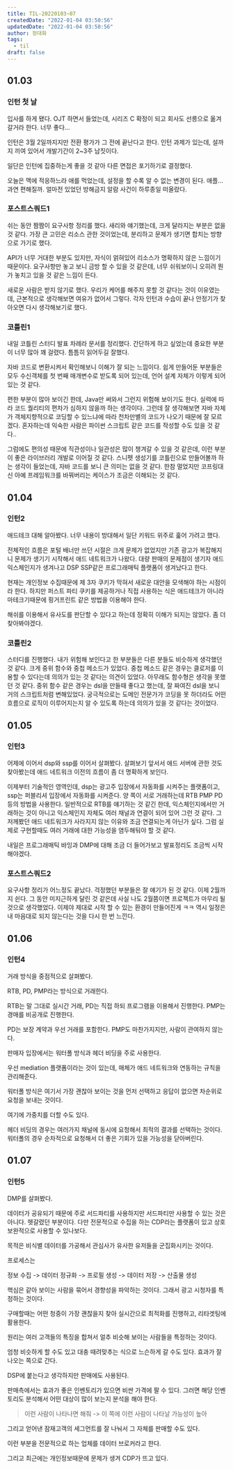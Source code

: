 ```yaml
---
title: TIL-20220103~07
createdDate: "2022-01-04 03:50:56"
updatedDate: "2022-01-04 03:50:56"
author: 정대화
tags:
  - til
draft: false
---
```


## 01.03

### 인턴 첫 날

입사를 하게 됐다. OJT 하면서 들었는데, 시리즈 C 확정이 되고 회사도 선릉으로 옮겨갈거라 한다. 너무 좋다...

인턴은 3월 2일까지지만 전환 평가가 그 전에 끝난다고 한다. 인턴 과제가 있는데, 설까지 끼여 있어서 개발기간이 2~3주 남짓이다.

일단은 인턴에 집중하는게 좋을 것 같아 다른 면접은 포기하기로 결정했다.

오늘은 맥에 적응하느라 애를 먹었는데, 설정을 할 수록 알 수 없는 변경이 된다. 애플... 과연 편해질까. 얼마전 있었던 방해금지 알람 사건이 하루종일 떠올랐다.

### 포스트스쿼드1

쉬는 동안 짬짬이 요구사항 정리를 했다. 새리와 얘기했는데, 크게 달라지는 부분은 없을 것 같다. 가장 큰 고민은 리소스 관한 것이었는데, 분리하고 문제가 생기면 합치는 방향으로 가기로 했다.

API가 너무 거대한 부분도 있지만, 자식이 얽혀있어 리소스가 명확하지 않은 느낌이기 때문이다. 요구사항만 놓고 보니 금방 할 수 있을 것 같은데, 너무 쉬워보이니 오히려 뭔가 놓치고 있을 것 같은 느낌이 든다.

새로운 사람은 받지 않기로 했다. 우리가 케어를 해주지 못할 것 같다는 것이 이유였는데, 근본적으로 생각해보면 여유가 없어서 그렇다. 각자 인턴과 수습이 끝나 안정기가 찾아오면 다시 생각해보기로 했다.

### 코틀린1

내일 코틀린 스터디 발표 차례라 문서를 정리했다. 간단하게 하고 싶었는데 중요한 부분이 너무 많아 꽤 걸렸다. 틈틈히 읽어두길 잘했다.

자바 코드로 변환시켜서 확인해보니 이해가 잘 되는 느낌이다. 쉽게 만들어둔 부분들은 모두 수신객체를 첫 번째 매개변수로 받도록 되어 있는데, 언어 설계 자체가 이렇게 되어있는 것 같다.

편한 부분이 많아 보이긴 한데, Java만 써와서 그런지 위험해 보이기도 한다. 실력에 따라 코드 퀄리티의 편차가 심하지 않을까 하는 생각이다. 그런데 잘 생각해보면 자바 자체가 객체지향적으로 코딩할 수 있느냐에 따라 천차만별의 코드가 나오기 때문에 잘 모르겠다. 혼자하는데 익숙한 사람은 파이썬 스크립트 같은 코드를 작성할 수도 있을 것 같다..

그럼에도 편의성 때문에 직관성이나 일관성은 많이 챙겨갈 수 있을 것 같은데, 이런 부분이 좋은 라이브러리 개발로 이어질 것 같다. 스니펫 생성기를 코틀린으로 만들어볼까 하는 생각이 들었는데, 자바 코드를 보니 큰 의미는 없을 것 같다. 한참 멀었지만 코프링대신 아예 프레임워크를 바꿔버리는 케이스가 조금은 이해되는 것 같다.

## 01.04

### 인턴2

애드테크 대해 알아봤다. 너무 내용이 방대해서 일단 키워드 위주로 훑어 가려고 했다.

전체적인 흐름은 포털 배너만 쓰던 시절은 크게 문제가 없었지만 기존 광고가 복잡해지니 문제가 생기기 시작해서 애드 네트워크가 나왔다. 대량 판매의 문제점이 생기자 애드 익스체인지가 생겨나고 DSP SSP같은 프로그래매틱 플랫폼이 생겨났다고 한다.

현재는 개인정보 수집때문에 제 3자 쿠키가 막혀서 새로운 대안을 모색해야 하는 시점이라 한다. 하지만 퍼스트 파티 쿠키를 제공하거나 직접 사용하는 식은 애드테크가 아니라 마테크기때문에 핑거프린트 같은 방법을 이용해야 한다.

해쉬를 이용해서 유사도를 판단할 수 있다고 하는데 정확히 이해가 되지는 않았다. 좀 더 찾아봐야겠다.

### 코틀린2

스터디를 진행했다. 내가 위험해 보인다고 한 부분들은 다른 분들도 비슷하게 생각했던 것 같다. 크게 중위 함수와 중첩 메소드가 있었다. 중첩 메소드 같은 경우는 클로저를 이용할 수 있다는데 의의가 있는 것 같다는 의견이 있었다. 아무래도 함수형은 생각을 못했던 것 같다. 중위 함수 같은 경우는 dsl을 만들때 좋다고 했는데, 잘 짜여진 dsl을 보니 거의 스크립트처럼 변해있었다. 궁극적으로는 도메인 전문가가 코딩을 못 하더라도 어떤 흐름으로 로직이 이루어지는지 알 수 있도록 하는데 의의가 있을 것 같다는 것이었다.

## 01.05

### 인턴3

어제에 이어서 dsp와 ssp를 이어서 살펴봤다. 살펴보기 앞서서 애드 서버에 관한 것도 찾아봤는데 애드 네트워크 이전의 흐름이 좀 더 명확하게 보인다.

이제부터 기술적인 영역인데, dsp는 광고주 입장에서 자동화를 시켜주는 플랫폼이고, ssp는 퍼블리셔 입장에서 자동화를 시켜준다. 양 쪽이 서로 거래하는데 RTB PMP PD 등의 방법을 사용한다. 일반적으로 RTB를 얘기하는 것 같긴 한데, 익스체인지에서만 거래하는 것이 아니고 익스체인지 자체도 여러 채널과 연결이 되어 있어 그런 것 같다. 그저께봤던 애드 네트워크가 사라지지 않는 이유와 조금 연결되는게 아닌가 싶다. 그럼 실제로 구현할때도 여러 거래에 대한 가능성을 염두해둬야 할 것 같다.

내일은 프로그래매틱 바잉과 DMP에 대해 조금 더 들어가보고 발표정리도 조금씩 시작해야겠다.

### 포스트스쿼드2

요구사항 정리가 어느정도 끝났다. 걱정했던 부분들은 잘 얘기가 된 것 같다. 이제 2월까지 쉰다. 그 동안 미지근하게 달린 것 같은데 사실 나도 2월쯤이면 프로젝트가 마무리 될 것으로 생각했었다. 이제야 제대로 시작 할 수 있는 환경이 만들어진게 ㅋㅋ 역시 일정은 내 마음대로 되지 않는다는 것을 다시 한 번 느낀다.

## 01.06

### 인턴4

거래 방식을 중점적으로 살펴봤다.

RTB, PD, PMP라는 방식으로 거래한다.

RTB는 말 그대로 실시간 거래, PD는 직접 하되 프로그램을 이용해서 진행한다. PMP는 경매를 비공개로 진행한다.

PD는 보장 계약과 우선 거래를 포함한다. PMP도 마찬가지지만, 사람이 관여하지 않는다.

판매자 입장에서는 워터폴 방식과 헤더 비딩을 주로 사용한다.

우선 mediation 플랫폼이라는 것이 있는데, 매체가 애드 네트워크와 연동하는 규칙을 관리해준다.

워터폴 방식은 여기서 가장 괜찮아 보이는 것을 먼저 선택하고 응답이 없으면 차순위로 요청을 보내는 것이다.

여기에 가중치를 더할 수도 있다.

헤더 비딩의 경우는 여러가지 채널에 동시에 요청해서 최적의 결과를 선택하는 것이다. 워터폴의 경우 순차적으로 요청해서 더 좋은 기회가 있을 가능성을 닫아버린다.

## 01.07

### 인턴5

DMP를 살펴봤다.

데이터가 공유되기 때문에 주로 서드파티를 사용하지만 서드파티만 사용할 수 있는 것은 아니다. 헷갈렸던 부분이다. 다만 전문적으로 수집을 하는 CDP라는 플랫폼이 있고 상호 보완적으로 사용할 수 있나보다.

목적은 비식별 데이터를 가공해서 관심사가 유사한 유저들을 군집화시키는 것이다.

프로세스는

정보 수집 -> 데이터 정규화 -> 프로필 생성 -> 데이터 저장 -> 산출물 생성

핵심은 같아 보이는 사람을 묶어서 경향성을 파악하는 것이다. 그래서 광고 시청자를 특정하는 것이다.

구매할때는 어떤 청중이 가장 괜찮을지 찾아 실시간으로 최적화를 진행하고, 리타겟팅에 활용한다.

원리는 여러 고객들의 특징을 합쳐서 얼추 비슷해 보이는 사람들을 특정하는 것이다.

엄청 비슷하게 할 수도 있고 대충 때려맞추는 식으로 느슨하게 갈 수도 있다. 효과가 잘 나오는 쪽으로 간다.

DSP에 붙는다고 생각하지만 판매에도 사용된다.

판매측에서는 효과가 좋은 인벤토리가 있으면 비싼 가격에 팔 수 있다. 그러면 해당 인벤토리도 분석해서 어떤 대상이 많이 보는지 분석을 해야 한다.
> 이런 사람이 나타나면 해줘 -> 이 쪽에 이런 사람이 나타날 가능성이 높아

그리고 얻어낸 잠재고객의 세그먼트를 잘 나눠서 그 자체를 판매할 수도 있다.

이런 부분을 전문적으로 하는 업체를 데이터 브로커라고 한다.

그리고 최근에는 개인정보때문에 문제가 생겨 CDP가 뜨고 있다.
